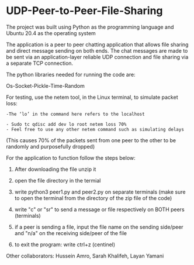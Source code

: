# UDP-Peer-to-Peer-File-Sharing


The project was built using Python as the programming language and Ubuntu 20.4 as the operating system  

The application is a peer to peer chatting application that allows file sharing and direct message sending on both ends. The chat messages are made to be sent via an application-layer reliable UDP connection and file sharing via a separate TCP connection. 

The python libraries needed for running the code are: 

Os-Socket-Pickle-Time-Random  

For testing, use the netem tool, in the Linux terminal, to simulate packet loss: 

	-The ‘lo’ in the command here refers to the localhost 

	- Sudo tc qdisc add dev lo root netem loss 70%  
	- Feel free to use any other netem command such as simulating delays

 (This causes 70% of the packets sent from one peer to the other to be randomly and purposefully dropped) 

For the application to function follow the steps below: 

1) After downloading the file unzip it 

2) open the file directory in the termial  

3) write python3 peer1.py and peer2.py on separate terminals (make sure to open the terminal from the directory of the zip file of the code)
4) write "c" or "sr" to send a message or file respectively on BOTH peers (terminals)
5) if a peer is sending a file, input the file name on the sending side/peer and "n/a" on the receiving side/peer of the file
6) to exit the program: write ctrl+z (centinel) 

Other collaborators: Hussein Amro, Sarah Khalifeh, Layan Yamani
